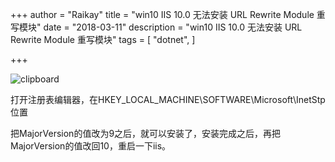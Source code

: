 +++
author = "Raikay"
title = "win10 IIS 10.0 无法安装 URL Rewrite Module 重写模块"
date = "2018-03-11"
description = "win10 IIS 10.0 无法安装 URL Rewrite Module 重写模块"
tags = [
    "dotnet",
]

+++



![clipboard](http://blogimg.raikay.com/330631573466648576.png)



打开注册表编辑器，在HKEY_LOCAL_MACHINE\SOFTWARE\Microsoft\InetStp位置   

把MajorVersion的值改为9之后，就可以安装了，安装完成之后，再把MajorVersion的值改回10，重启一下iis。 